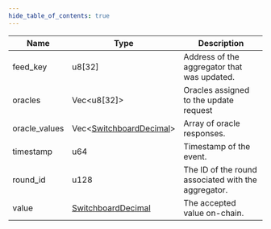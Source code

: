 ```yaml
---
hide_table_of_contents: true
---
```


| Name          | Type                                                          | Description                                         |
| ------------- | ------------------------------------------------------------- | --------------------------------------------------- |
| feed_key      | u8[32]                                                        | Address of the aggregator that was updated.         |
| oracles       | Vec<u8[32]>                                                   | Oracles assigned to the update request              |
| oracle_values | Vec<[SwitchboardDecimal](/near/idl/types/SwitchboardDecimal)> | Array of oracle responses.                          |
| timestamp     | u64                                                           | Timestamp of the event.                             |
| round_id      | u128                                                          | The ID of the round associated with the aggregator. |
| value         | [SwitchboardDecimal](/near/idl/types/SwitchboardDecimal)      | The accepted value on-chain.                        |
